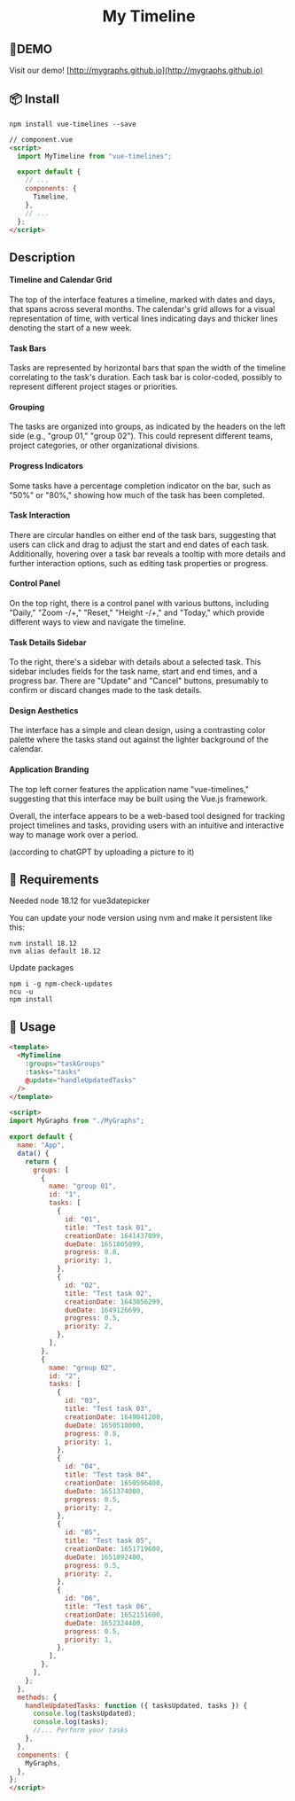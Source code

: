 <h1 style="text-align: center;">My Timeline</h1>

## 🚩DEMO

Visit our demo!
[http://mygraphs.github.io](http://mygraphs.github.io)

## 📦 Install

```
npm install vue-timelines --save
```

```html
// component.vue
<script>
  import MyTimeline from "vue-timelines";

  export default {
    // ...
    components: {
      Timeline,
    },
    // ...
  };
</script>
```

## Description

#### Timeline and Calendar Grid

The top of the interface features a timeline, marked with dates and days, that spans across several months. The calendar's grid allows for a visual representation of time, with vertical lines indicating days and thicker lines denoting the start of a new week.

#### Task Bars
Tasks are represented by horizontal bars that span the width of the timeline correlating to the task's duration. Each task bar is color-coded, possibly to represent different project stages or priorities.

#### Grouping
The tasks are organized into groups, as indicated by the headers on the left side (e.g., "group 01," "group 02"). This could represent different teams, project categories, or other organizational divisions.

#### Progress Indicators
Some tasks have a percentage completion indicator on the bar, such as "50%" or "80%," showing how much of the task has been completed.

#### Task Interaction
There are circular handles on either end of the task bars, suggesting that users can click and drag to adjust the start and end dates of each task. Additionally, hovering over a task bar reveals a tooltip with more details and further interaction options, such as editing task properties or progress.

#### Control Panel
On the top right, there is a control panel with various buttons, including "Daily," "Zoom -/+," "Reset," "Height -/+," and "Today," which provide different ways to view and navigate the timeline.

#### Task Details Sidebar
To the right, there's a sidebar with details about a selected task. This sidebar includes fields for the task name, start and end times, and a progress bar. There are "Update" and "Cancel" buttons, presumably to confirm or discard changes made to the task details.

#### Design Aesthetics
The interface has a simple and clean design, using a contrasting color palette where the tasks stand out against the lighter background of the calendar.

#### Application Branding
The top left corner features the application name "vue-timelines," suggesting that this interface may be built using the Vue.js framework.

Overall, the interface appears to be a web-based tool designed for tracking project timelines and tasks, providing users with an intuitive and interactive way to manage work over a period.

(according to chatGPT by uploading a picture to it)

## 🔧 Requirements

Needed node 18.12 for vue3datepicker

You can update your node version using nvm and make it persistent like this:
```
nvm install 18.12
nvm alias default 18.12
```

Update packages
```
npm i -g npm-check-updates
ncu -u
npm install
```

## 🔧 Usage

```html
<template>
  <MyTimeline
    :groups="taskGroups"
    :tasks="tasks"
    @update="handleUpdatedTasks"
  />
</template>

<script>
import MyGraphs from "./MyGraphs";

export default {
  name: "App",
  data() {
    return {
      groups: [
        {
          name: "group 01",
          id: "1",
          tasks: [
            {
              id: "01",
              title: "Test task 01",
              creationDate: 1641437099,
              dueDate: 1651805099,
              progress: 0.8,
              priority: 1,
            },
            {
              id: "02",
              title: "Test task 02",
              creationDate: 1643856299,
              dueDate: 1649126699,
              progress: 0.5,
              priority: 2,
            },
          ],
        },
        {
          name: "group 02",
          id: "2",
          tasks: [
            {
              id: "03",
              title: "Test task 03",
              creationDate: 1649041200,
              dueDate: 1650510000,
              progress: 0.8,
              priority: 1,
            },
            {
              id: "04",
              title: "Test task 04",
              creationDate: 1650596400,
              dueDate: 1651374000,
              progress: 0.5,
              priority: 2,
            },
            {
              id: "05",
              title: "Test task 05",
              creationDate: 1651719600,
              dueDate: 1651892400,
              progress: 0.5,
              priority: 2,
            },
            {
              id: "06",
              title: "Test task 06",
              creationDate: 1652151600,
              dueDate: 1652324400,
              progress: 0.5,
              priority: 1,
            },
          ],
        },
      ],
    };
  },
  methods: {
    handleUpdatedTasks: function ({ tasksUpdated, tasks }) {
      console.log(tasksUpdated);
      console.log(tasks);
      //... Perform your tasks
    },
  },
  components: {
    MyGraphs,
  },
};
</script>
```

